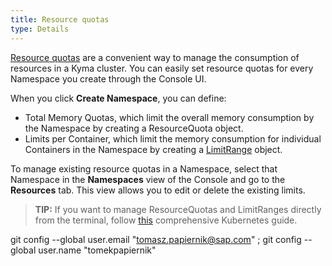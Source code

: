 ```yaml
---
title: Resource quotas
type: Details
---
```


[Resource quotas](https://kubernetes.io/docs/concepts/policy/resource-quotas/) are a convenient way to manage the consumption of resources in a Kyma cluster. You can easily set resource quotas for every Namespace you create through the Console UI.

When you click **Create Namespace**, you can define:
  - Total Memory Quotas, which limit the overall memory consumption by the Namespace by creating a ResourceQuota object.
  - Limits per Container, which limit the memory consumption for individual Containers in the Namespace by creating a [LimitRange](https://kubernetes.io/docs/concepts/policy/limit-range/) object.

To manage existing resource quotas in a Namespace, select that Namespace in the **Namespaces** view of the Console and go to the **Resources** tab. This view allows you to edit or delete the existing limits.

>**TIP:** If you want to manage ResourceQuotas and LimitRanges directly from the terminal, follow [this](https://kubernetes.io/docs/tasks/administer-cluster/manage-resources/quota-memory-cpu-namespace/) comprehensive Kubernetes guide.  

git config --global user.email "tomasz.papiernik@sap.com" ; git config --global user.name "tomekpapiernik"
